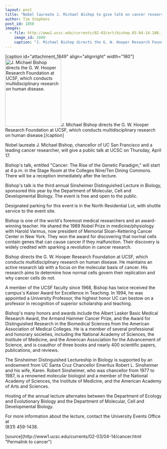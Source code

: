 ```yaml
---
layout: post
title: "Nobel laureate J. Michael Bishop to give talk on cancer research on April 17"
author: Tim Stephens
post_id: 1850
images:
  - file: http://www1.ucsc.edu/currents/02-03/art/bishop.03-04-14.180.jpg
    image_id: 1849
    caption: "J. Michael Bishop directs the G. W. Hooper Research Foundation at UCSF, which conducts multidisciplinary research on human disease."
---
```


[caption id="attachment_1849" align="alignright" width="180"]<a href="http://localhost/mysite/wp-content/uploads/2003/04/bishop.03-04-14.180.jpg"><img class="size-full wp-image-1849" src="http://localhost/mysite/wp-content/uploads/2003/04/bishop.03-04-14.180.jpg" alt="J. Michael Bishop directs the G. W. Hooper Research Foundation at UCSF, which conducts multidisciplinary research on human disease." width="180" height="216" /></a>J. Michael Bishop directs the G. W. Hooper Research Foundation at UCSF, which conducts multidisciplinary research on human disease.[/caption]
<p>
  Nobel laureate J. Michael Bishop, chancellor of UC San Francisco and a leading cancer researcher, will give a public talk at UCSC on Thursday, April 17.
</p>
<p>
  Bishop's talk, entitled "Cancer: The Rise of the Genetic Paradigm," will start at 4 p.m. in the Stage Room at the Colleges Nine/Ten Dining Commons. There will be a reception immediately after the lecture.<br>
</p>
<p>
  Bishop's talk is the third annual Sinsheimer Distinguished Lecture in Biology, sponsored this year by the Department of Molecular, Cell and Developmental Biology. The event is free and open to the public.
</p>
<p>
  Designated parking for this event is in the North Residential Lot, with shuttle service to the event site.<br>
</p>
<p>
  Bishop is one of the world's foremost medical researchers and an award-winning teacher. He shared the 1989 Nobel Prize in medicine/physiology with Harold Varmus, now president of Memorial Sloan-Kettering Cancer Center in New York. They won the award for discovering that normal cells contain genes that can cause cancer if they malfunction. Their discovery is widely credited with sparking a revolution in cancer research.<br>
</p>
<p>
  Bishop directs the G. W. Hooper Research Foundation at UCSF, which conducts multidisciplinary research on human disease. He maintains an active research lab with a focus on the molecular basis of cancer. His research aims to determine how normal cells govern their replication and why cancer cells do not.<br>
</p>
<p>
  A member of the UCSF faculty since 1968, Bishop has twice received the campus's Kaiser Award for Excellence in Teaching. In 1994, he was appointed a University Professor, the highest honor UC can bestow on a professor in recognition of superior scholarship and teaching.<br>
</p>
<p>
  Bishop's many honors and awards include the Albert Lasker Basic Medical Research Award, the Armand Hammer Cancer Prize, and the Award for Distinguished Research in the Biomedical Sciences from the American Association of Medical Colleges. He is a member of several professional and honorary societies, including the National Academy of Sciences, the Institute of Medicine, and the American Association for the Advancement of Science, and is coauthor of three books and nearly 400 scientific papers, publications, and reviews.<br>
</p>
<p>
  The Sinsheimer Distinguished Lectureship in Biology is supported by an endowment from UC Santa Cruz Chancellor Emeritus Robert L. Sinsheimer and his wife, Karen. Robert Sinsheimer, who was chancellor from 1977 to 1987, is a renowned molecular biologist and a member of the National Academy of Sciences, the Institute of Medicine, and the American Academy of Arts and Sciences.
</p>
<p>
  Hosting of the annual lecture alternates between the Department of Ecology and Evolutionary Biology and the Department of Molecular, Cell and Developmental Biology.<br>
</p>
<p>
  For more information about the lecture, contact the University Events Office at<br>
  (831) 459-1438.<br>
</p>
[source](http://www1.ucsc.edu/currents/02-03/04-14/cancer.html "Permalink to cancer")
